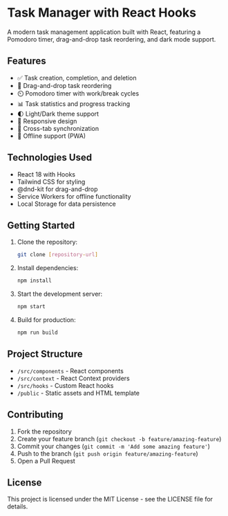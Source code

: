 # Task Manager with React Hooks

A modern task management application built with React, featuring a Pomodoro timer, drag-and-drop task reordering, and dark mode support.

## Features

- ✅ Task creation, completion, and deletion
- 🔄 Drag-and-drop task reordering
- ⏲️ Pomodoro timer with work/break cycles
- 📊 Task statistics and progress tracking
- 🌓 Light/Dark theme support
- 📱 Responsive design
- 🔄 Cross-tab synchronization
- 🔌 Offline support (PWA)

## Technologies Used

- React 18 with Hooks
- Tailwind CSS for styling
- @dnd-kit for drag-and-drop
- Service Workers for offline functionality
- Local Storage for data persistence

## Getting Started

1. Clone the repository:
   ```bash
   git clone [repository-url]
   ```

2. Install dependencies:
   ```bash
   npm install
   ```

3. Start the development server:
   ```bash
   npm start
   ```

4. Build for production:
   ```bash
   npm run build
   ```

## Project Structure

- `/src/components` - React components
- `/src/context` - React Context providers
- `/src/hooks` - Custom React hooks
- `/public` - Static assets and HTML template

## Contributing

1. Fork the repository
2. Create your feature branch (`git checkout -b feature/amazing-feature`)
3. Commit your changes (`git commit -m 'Add some amazing feature'`)
4. Push to the branch (`git push origin feature/amazing-feature`)
5. Open a Pull Request

## License

This project is licensed under the MIT License - see the LICENSE file for details. 